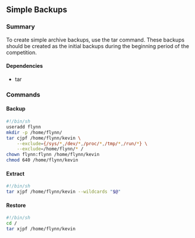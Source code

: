 ## Simple Backups


### Summary

To create simple archive backups, use the tar command. These backups should be created as the initial backups during the beginning period of the competition.


#### Dependencies

* tar


### Commands


#### Backup

```sh
#!/bin/sh
useradd flynn
mkdir -p /home/flynn/
tar cjpf /home/flynn/kevin \
	--exclude={/sys/*,/dev/*,/proc/*,/tmp/*,/run/*} \
	--exclude=/home/flynn/* /
chown flynn:flynn /home/flynn/kevin
chmod 640 /home/flynn/kevin
```


#### Extract

```sh
#!/bin/sh
tar xjpf /home/flynn/kevin --wildcards "$@"
```


#### Restore

```sh
#!/bin/sh
cd /
tar xjpf /home/flynn/kevin
```

